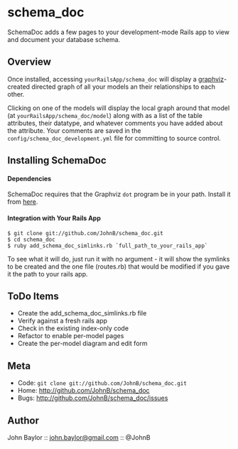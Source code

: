 schema_doc
==========

SchemaDoc adds a few pages to your development-mode Rails app to view 
and document your database schema.


Overview
--------
Once installed, accessing `yourRailsApp/schema_doc` will display a
[graphviz][0]-created directed graph of all your models an their
relationships to each other.

Clicking on one of the models will display the local graph around
that model (at `yourRailsApp/schema_doc/model`) along with as a list
of the table attributes, their datatype, and whatever comments you
have added about the attribute. Your comments are saved in the
`config/schema_doc_development.yml` file for committing to source
control.


Installing SchemaDoc
--------------------
#### Dependencies
SchemaDoc requires that the Graphviz `dot` program be in your path. 
Install it from [here][0].

#### Integration with Your Rails App

    $ git clone git://github.com/JohnB/schema_doc.git
    $ cd schema_doc
    $ ruby add_schema_doc_simlinks.rb `full_path_to_your_rails_app`

To see what it will do, just run it with no argument - it will show
the symlinks to be created and the one file (routes.rb) that would be 
modified if you gave it the path to your rails app.


ToDo Items
----------
* Create the add_schema_doc_simlinks.rb file
* Verify against a fresh rails app
* Check in the existing index-only code
* Refactor to enable per-model pages
* Create the per-model diagram and edit form


Meta
----

* Code: `git clone git://github.com/JohnB/schema_doc.git`
* Home: <http://github.com/JohnB/schema_doc>
* Bugs: <http://github.com/JohnB/schema_doc/issues>


Author
------

John Baylor :: john.baylor@gmail.com :: @JohnB

[0]: http://www.graphviz.org/
